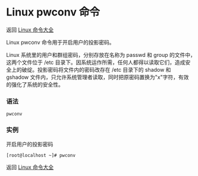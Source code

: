 # Linux pwconv 命令

返回 [Linux 命令大全](https://ahuang007.github.com/Linux-Command)

Linux pwconv 命令用于开启用户的投影密码。

Linux 系统里的用户和群组密码，分别存放在名称为 passwd 和 group 的文件中，　这两个文件位于 /etc 目录下。因系统运作所需，任何人都得以读取它们，造成安全上的破绽。投影密码将文件内的密码改存在 /etc 目录下的 shadow 和 gshadow 文件内，只允许系统管理者读取，同时把原密码置换为"x"字符，有效的强化了系统的安全性。

### 语法

```
pwconv
```

### 实例

开启用户的投影密码

```
[root@localhost ~]# pwconv
```

返回 [Linux 命令大全](https://ahuang007.github.com/Linux-Command)